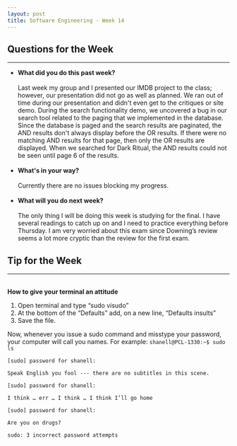 ```yaml
---
layout: post
title: Software Engineering - Week 14
---
```

<h2>Questions for the Week</h2>
<hr></hr>
<ul><li><b>What did you do this past week?</b></i>
<br><br>
Last week my group and I presented our IMDB project to the class; however, our presentation did not go as well as planned. We ran out of time during our presentation and didn't even get to the critiques or site demo. During the search functionality demo, we uncovered a bug in our search tool related to the paging that we implemented in the database. Since the database is paged and the search results are paginated, the AND results don't always display before the OR results. If there were no matching AND results for that page, then only the OR results are displayed. When we searched for Dark Ritual, the AND results could not be seen until page 6 of the results.<br><br>
<li><b>What's in your way?</b></i>
<br><br> 
Currently there are no issues blocking my progress. 
<br><br>
<li><b>What will you do next week?</b></i>
<br><br>
The only thing I will be doing this week is studying for the final. I have several readings to catch up on and I need to practice everything before Thursday. I am very worried about this exam since Downing’s review seems a lot more cryptic than the review for the first exam.
</ul>
<h2>Tip for the Week</h2>
<hr></hr>
<br>
<b>How to give your terminal an attitude</b>
<br>
<ol>
<li>Open terminal and type “sudo visudo”</li>
<li>At the bottom of the “Defaults” add, on a new line, “Defaults	insults”</li>
<li>Save the file.</li>
</ol>
Now, whenever you issue a sudo command and misstype your password, your computer will call you names.  For example:
<code>shanell@PCL-1330:~$ sudo ls<br>
[sudo] password for shanell:<br>
Speak English you fool --- there are no subtitles in this scene.<br>
[sudo] password for shanell:<br>
I think … err … I think … I think I’ll go home<br>
[sudo] password for shanell:<br>
Are you on drugs?<br>
sudo: 3 incorrect password attempts</code>
